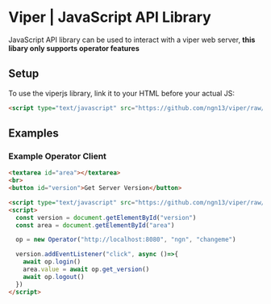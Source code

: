 # Viper | JavaScript API Library 
JavaScript API library can be used to interact with a viper web server,
**this libary only supports operator features**

## Setup
To use the viperjs library, link it to your HTML before your actual JS:
```html
<script type="text/javascript" src="https://github.com/ngn13/viper/raw/main/lib/javascript/viper.js"></script>
```

## Examples
### Example Operator Client 
```html
<textarea id="area"></textarea>
<br>
<button id="version">Get Server Version</button>

<script type="text/javascript" src="https://github.com/ngn13/viper/raw/main/lib/javascript/viper.js"></script>
<script>
  const version = document.getElementById("version")
  const area = document.getElementById("area")

  op = new Operator("http://localhost:8080", "ngn", "changeme")

  version.addEventListener("click", async ()=>{
    await op.login()
    area.value = await op.get_version()  
    await op.logout()
  })
</script>
```
